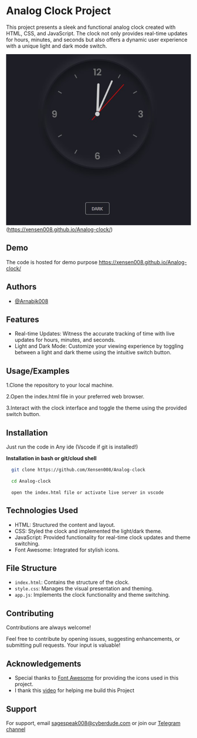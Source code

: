 # Analog Clock Project

This project presents a sleek and functional analog clock created with HTML, CSS, and JavaScript. The clock not only provides real-time updates for hours, minutes, and seconds but also offers a dynamic user experience with a unique light and dark mode switch.

![Clock Demo](./demo%20clock.png)(https://xensen008.github.io/Analog-clock/)


## Demo
The code is hosted for demo purpose
https://xensen008.github.io/Analog-clock/

## Authors

- [@Arnabjk008](https://www.github.com/xensen008)

## Features

- Real-time Updates: Witness the accurate tracking of time with live updates for hours, minutes, and seconds.
- Light and Dark Mode: Customize your viewing experience by toggling between a light and dark theme using the intuitive switch button.

## Usage/Examples

1.Clone the repository to your local machine.

2.Open the index.html file in your preferred web browser.

3.Interact with the clock interface and toggle the theme using the provided switch button.


## Installation

Just run the code in Any ide (Vscode if git is installed!)

**Installation in bash or git/cloud shell**
```bash
  git clone https://github.com/Xensen008/Analog-clock
```
```bash
  cd Analog-clock
```
```
  open the index.html file or activate live server in vscode
```
## Technologies Used

- HTML: Structured the content and layout.
- CSS: Styled the clock and implemented the light/dark theme.
- JavaScript: Provided functionality for real-time clock updates and theme switching.
- Font Awesome: Integrated for stylish icons.

## File Structure

- `index.html`: Contains the structure of the clock.
- `style.css`: Manages the visual presentation and theming.
- `app.js`: Implements the clock functionality and theme switching.
## Contributing

Contributions are always welcome!

Feel free to contribute by opening issues, suggesting enhancements, or submitting pull requests. Your input is valuable!



## Acknowledgements

 - Special thanks to [Font Awesome](https://fontawesome.com/) for providing the icons used in this project.
 - I thank this [video](https://youtu.be/weZFfrjF-k4?si=d3mtCJHQ4UkljgG7) for helping me build this Project

## Support

For support, email sagespeak008@cyberdude.com or join our [Telegram channel](https://t.me/ihackit08)

